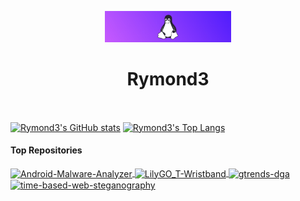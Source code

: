 <p align="center"><a href="https://github.com/Rymond3"><img width="40%" src="assets/linux-header.jpg" /></a></p>

<h1 align="center">Rymond3</h1>
<br />

<a href="https://github.com/Rymond3"><img align="center" src="https://github-readme-stats.vercel.app/api?username=rymond3&show_icons=true&theme=tokyonight" alt="Rymond3's GitHub stats" /></a>
<a href="https://github.com/Rymond3"><img align="center" src="https://github-readme-stats.vercel.app/api/top-langs/?username=rymond3&show_icons=true&layout=compact&theme=tokyonight" alt="Rymond3's Top Langs" /></a>

#### Top Repositories

<a href="https://github.com/Rymond3/TFG_Android-Malware-Analyzer">
  <img align="center" src="https://github-readme-stats.vercel.app/api/pin/?username=rymond3&repo=TFG_Android-Malware-Analyzer&show_owner=true&theme=tokyonight" alt="Android-Malware-Analyzer" />
</a>
<a href="https://github.com/Rymond3/LilyGO_T-Wristband">
  <img align="center" src="https://github-readme-stats.vercel.app/api/pin/?username=rymond3&repo=LilyGO_T-Wristband&show_owner=true&theme=tokyonight" alt="LilyGO_T-Wristband" />
</a>
<a href="https://github.com/Rymond3/gtrends-dga">
  <img align="center" src="https://github-readme-stats.vercel.app/api/pin/?username=rymond3&repo=gtrends-dga&show_owner=true&theme=tokyonight")](https://github.com/Rymond3/gtrends-dga" alt="gtrends-dga" />
</a>
<a href="https://github.com/Rymond3/time-based-web-steganography">
  <img align="center" src="https://github-readme-stats.vercel.app/api/pin/?username=rymond3&repo=time-based-web-steganography&show_owner=true&theme=tokyonight" alt="time-based-web-steganography" />
</a>
